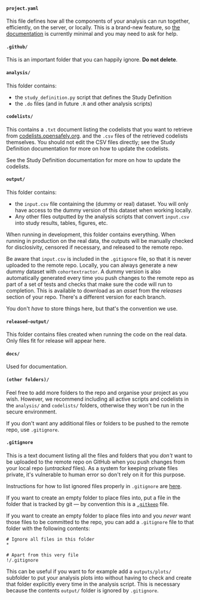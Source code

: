 #### `project.yaml`

This file defines how all the components of your analysis can run together, efficiently, on the server, or locally.  This is a brand-new feature, so [the documentation](pipelines-overview.md) is currently minimal and you may need to ask for help.


#### `.github/`

This is an important folder that you can happily ignore. **Do not delete**.

#### `analysis/`

This folder contains:
* the `study_definition.py` script that defines the Study Definition
* the `.do` files (and in future `.R` and other analysis scripts)

#### `codelists/`

This contains a `.txt` document listing the codelists that you want to retrieve from [codelists.opensafely.org](https://codelists.opensafely.org). and the `.csv` files of the retrieved codelists themselves. You should not edit the CSV files directly; see the Study Definition documentation for more on how to update the codelists.

See the Study Definition documentation for more on how to update the codelists.

#### `output/`
This folder contains:
*  the `input.csv` file containing the (dummy or real) dataset. You will only have access to the dummy version of this dataset when working locally.
*  Any other files outputted by the analysis scripts that convert `input.csv` into study results, tables, figures, etc.

When running in development, this folder contains everything. 
When running in production on the real data, the outputs will be manually checked for disclosivity, censored if necessary, and released to the remote repo.

Be aware that `input.csv` is included in the `.gitignore` file, so that it is never uploaded to the remote repo. Locally, you can always generate a new dummy dataset with `cohortextractor`. A dummy version is also automatically generated every time you push changes to the remote repo as part of a set of tests and checks that make sure the code will run to completion. This is available to download as an _asset_ from the _releases_ section of your repo. There's a different version for each branch.

You don't *have* to store things here, but that's the convention we use.

#### `released-output/`

This folder contains files created when running the code on the real data.
Only files fit for release will appear here.

#### `docs/`

Used for documentation.

#### `(other folders)/`

Feel free to add more folders to the repo and organise your project as you wish. 
However, we recommend including all active scripts and codelists in the `analysis/` and `codelists/` folders, otherwise they won't be run in the secure environment. 

If you don't want any additional files or folders to be pushed to the remote repo, use `.gitignore`. 

#### `.gitignore`

This is a text document listing all the files and folders that you *don't* want to be uploaded to the remote repo on GitHub when you push changes from your local repo (_untracked_ files). 
As a system for keeping private files private, it's vulnerable to human error so don't rely on it for this purpose.

Instructions for how to list ignored files properly in `.gitignore` are [here](https://git-scm.com/docs/gitignore).

If you want to create an empty folder to place files into, put a file in the folder that is tracked by git &mdash; by convention this is a [`.gitkeep`](https://stackoverflow.com/a/7229996/4269699) file. 

If you want to create an empty folder to place files into and you _never_ want those files to be committed to the repo, you can add a `.gitignore` file to that folder with the following contents:

```
# Ignore all files in this folder
*

# Apart from this very file
!/.gitignore
```

This can be useful if you want to for example add a `outputs/plots/` subfolder to put your analysis plots into without having to check and create that folder explicitly every time in the analysis script. 
This is necessary because the contents `output/` folder is ignored by `.gitignore`.

